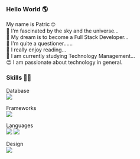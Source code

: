 ### Hello World 🌎

 My name is Patric 🤓
<br> 🔭   I'm fascinated by the sky and the universe...
<br> 🌱  My dream is to become a Full Stack Developer...
<br> 🤔  I'm quite a questioner......
<br> 📘  I really enjoy reading... 
<br> 🤵   I am currently studying Technology Management...
<br> 😍  I am passionate about technology in general.


### Skills 👨‍💻

Database
<br>
<img src="https://img.shields.io/badge/PostgreSQL-316192?style=for-the-badge&logo=postgresql&logoColor=white" />

Frameworks
<br>
<img src="https://img.shields.io/badge/Bootstrap-563D7C?style=for-the-badge&logo=bootstrap&logoColor=white" /> 
   
Languages
<br> 
<img src="https://img.shields.io/badge/HTML5-E34F26?style=for-the-badge&logo=html5&logoColor=white" />
<img src="https://img.shields.io/badge/Shell_Script-121011?style=for-the-badge&logo=gnu-bash&logoColor=white" />



Design
<br>
<img src="https://img.shields.io/badge/Canva-%2300C4CC.svg?&style=for-the-badge&logo=Canva&logoColor=white" />
